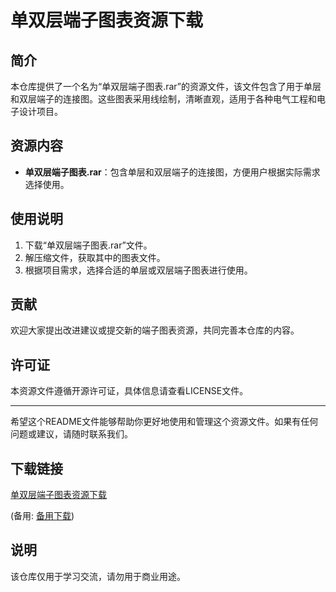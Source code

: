 # 单双层端子图表资源下载

## 简介
本仓库提供了一个名为“单双层端子图表.rar”的资源文件，该文件包含了用于单层和双层端子的连接图。这些图表采用线绘制，清晰直观，适用于各种电气工程和电子设计项目。

## 资源内容
- **单双层端子图表.rar**：包含单层和双层端子的连接图，方便用户根据实际需求选择使用。

## 使用说明
1. 下载“单双层端子图表.rar”文件。
2. 解压缩文件，获取其中的图表文件。
3. 根据项目需求，选择合适的单层或双层端子图表进行使用。

## 贡献
欢迎大家提出改进建议或提交新的端子图表资源，共同完善本仓库的内容。

## 许可证
本资源文件遵循开源许可证，具体信息请查看LICENSE文件。

---

希望这个README文件能够帮助你更好地使用和管理这个资源文件。如果有任何问题或建议，请随时联系我们。

## 下载链接
[单双层端子图表资源下载](https://pan.quark.cn/s/dcdedd781ce4) 

(备用: [备用下载](https://pan.baidu.com/s/1AElk37GEu_5zJzERyGqXuA?pwd=1234))

## 说明

该仓库仅用于学习交流，请勿用于商业用途。
